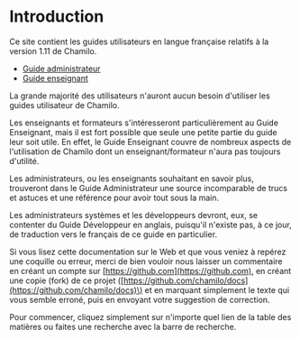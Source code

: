 # Introduction

Ce site contient les guides utilisateurs en langue française relatifs à la version 1.11 de Chamilo.

* [Guide administrateur](https://github.com/chamilo/docs/tree/642884fbf07b635792040357fdb2979ccf46ae47/admin/introduction/a_propos_de_ce_guide.md)
* [Guide enseignant](guide-enseignant/introduction/quest-ce_que_chamilo.md)

La grande majorité des utilisateurs n'auront aucun besoin d'utiliser les guides utilisateur de Chamilo.

Les enseignants et formateurs s'intéresseront particulièrement au Guide Enseignant, mais il est fort possible que seule une petite partie du guide leur soit utile. En effet, le Guide Enseignant couvre de nombreux aspects de l'utilisation de Chamilo dont un enseignant/formateur n'aura pas toujours d'utilité.

Les administrateurs, ou les enseignants souhaitant en savoir plus, trouveront dans le Guide Administrateur une source incomparable de trucs et astuces et une référence pour avoir tout sous la main.

Les administrateurs systèmes et les développeurs devront, eux, se contenter du Guide Développeur en anglais, puisqu'il n'existe pas, à ce jour, de traduction vers le français de ce guide en particulier.

Si vous lisez cette documentation sur le Web et que vous veniez à repérez une coquille ou erreur, merci de bien vouloir nous laisser un commentaire en créant un compte sur [https://github.com](https://github.com), en créant une copie \(fork\) de ce projet \([https://github.com/chamilo/docs](https://github.com/chamilo/docs)\) et en marquant simplement le texte qui vous semble erroné, puis en envoyant votre suggestion de correction.

Pour commencer, cliquez simplement sur n'importe quel lien de la table des matières ou faites une recherche avec la barre de recherche.


